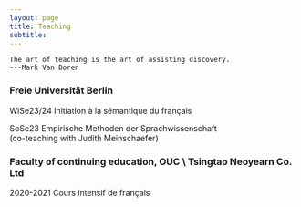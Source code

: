 ```yaml
---
layout: page
title: Teaching
subtitle: 
---
```


```
The art of teaching is the art of assisting discovery.
---Mark Van Doren
```

### Freie Universität Berlin

WiSe23/24 Initiation à la sémantique du français


SoSe23 Empirische Methoden der Sprachwissenschaft \
(co-teaching with Judith Meinschaefer)

### Faculty of continuing education, OUC \ Tsingtao Neoyearn Co. Ltd

2020-2021 Cours intensif de français
